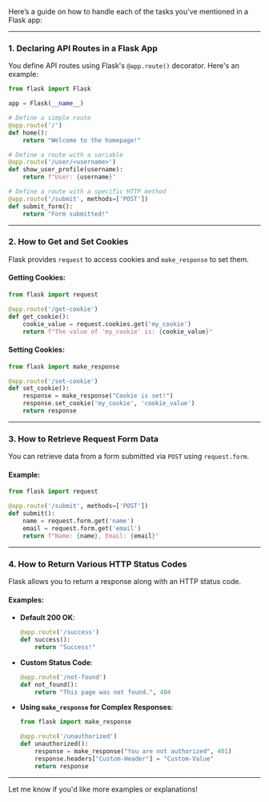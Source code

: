 Here’s a guide on how to handle each of the tasks you've mentioned in a Flask app:

---

### **1. Declaring API Routes in a Flask App**

You define API routes using Flask's `@app.route()` decorator. Here's an example:

```python
from flask import Flask

app = Flask(__name__)

# Define a simple route
@app.route('/')
def home():
    return "Welcome to the homepage!"

# Define a route with a variable
@app.route('/user/<username>')
def show_user_profile(username):
    return f"User: {username}"

# Define a route with a specific HTTP method
@app.route('/submit', methods=['POST'])
def submit_form():
    return "Form submitted!"
```

---

### **2. How to Get and Set Cookies**

Flask provides `request` to access cookies and `make_response` to set them.

#### Getting Cookies:
```python
from flask import request

@app.route('/get-cookie')
def get_cookie():
    cookie_value = request.cookies.get('my_cookie')
    return f"The value of 'my_cookie' is: {cookie_value}"
```

#### Setting Cookies:
```python
from flask import make_response

@app.route('/set-cookie')
def set_cookie():
    response = make_response("Cookie is set!")
    response.set_cookie('my_cookie', 'cookie_value')
    return response
```

---

### **3. How to Retrieve Request Form Data**

You can retrieve data from a form submitted via `POST` using `request.form`.

#### Example:
```python
from flask import request

@app.route('/submit', methods=['POST'])
def submit():
    name = request.form.get('name')
    email = request.form.get('email')
    return f"Name: {name}, Email: {email}"
```

---

### **4. How to Return Various HTTP Status Codes**

Flask allows you to return a response along with an HTTP status code.

#### Examples:

- **Default 200 OK**:
  ```python
  @app.route('/success')
  def success():
      return "Success!"
  ```

- **Custom Status Code**:
  ```python
  @app.route('/not-found')
  def not_found():
      return "This page was not found.", 404
  ```

- **Using `make_response` for Complex Responses**:
  ```python
  from flask import make_response

  @app.route('/unauthorized')
  def unauthorized():
      response = make_response("You are not authorized", 401)
      response.headers["Custom-Header"] = "Custom-Value"
      return response
  ```

---

Let me know if you'd like more examples or explanations!